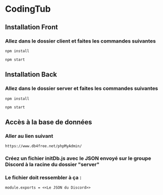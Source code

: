 # CodingTub


## Installation Front 
### Allez dans le dossier client et faites les commandes suivantes

```
npm install

npm start
```

## Installation Back
### Allez dans le dossier server et faites les commandes suivantes

```
npm install

npm start
```

## Accès à la base de données
### Aller au lien suivant
```
https://www.db4free.net/phpMyAdmin/
```

### Créez un fichier initDb.js avec le JSON envoyé sur le groupe Discord à la racine du dossier "server"
### Le fichier doit ressembler à ça :
```
module.exports = <<Le JSON du Discord>>
```
